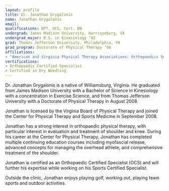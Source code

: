 ```yaml
---
layout: profile
title: Dr. Jonathan Grygalonis
name: Jonathan Grygalonis
email:
qualifications: DPT, OCS, Cert. DN
undergrad: James Madison University, Harrisonburg, VA
undergrad_major: B.S. in Kinesiology ‘05
grad: Thomas Jefferson University, Philadelphia, PA
grad_program: Doctorate of Physical Therapy ‘08
affiliations:
- "American and Virginia Physical Therapy Associations: Orthopaedics Section"
certifications:
- Orthopaedic Certified Specialist
- Certified in Dry Needling
---
```


Dr. Jonathan Grygalonis is a native of Williamsburg, Virginia. He graduated from James Madison University with a Bachelor of Science in Kinesiology with a concentration in Exercise Science, and from Thomas Jefferson University with a Doctorate of Physical Therapy in August 2008.

Jonathan is licensed by the Virginia Board of Physical Therapy and joined the Center for Physical Therapy and Sports Medicine in September 2008.

Jonathan has a strong interest in orthopaedic physical therapy, with particular interest in evaluation and treatment of shoulder and knee. During his career at the Center for Physical Therapy, Jonathan has completed multiple continuing education courses including myofascial release, advanced concepts for managing the overhead athlete, and comprehensive treatment of the shoulder.

Jonathan is certified as an Orthopaedic Certified Specialist (OCS) and will further his expertise while working on his Sports Certified Specialist.

Outside the clinic, Jonathan enjoys playing golf, working out, playing team sports and outdoor activities.